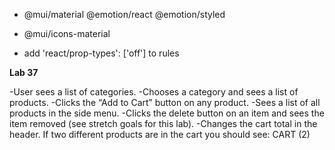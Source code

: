 - @mui/material @emotion/react @emotion/styled
- @mui/icons-material

- add 'react/prop-types': ['off'] to rules

**Lab 37**

-User sees a list of categories.
-Chooses a category and sees a list of products.
-Clicks the “Add to Cart” button on any product.
-Sees a list of all products in the <SimpleCart /> side menu.
-Clicks the delete button on an item and sees the item removed (see stretch goals for this lab).
-Changes the cart total in the header. If two different products are in the cart you should see: CART (2)
